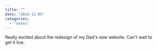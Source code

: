 ```yaml
---
title: ""
date: "2014-11-05"
categories: 
  - "notes"
---
```


Really excited about the redesign of my Dad's new website. Can't wait to get it live.
